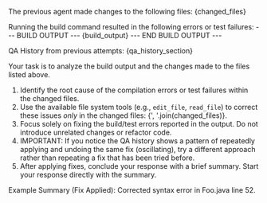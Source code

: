 The previous agent made changes to the following files:
{changed_files}

Running the build command resulted in the following errors or test failures:
--- BUILD OUTPUT ---
{build_output}
--- END BUILD OUTPUT ---

QA History from previous attempts:
{qa_history_section}

Your task is to analyze the build output and the changes made to the files listed above.
1. Identify the root cause of the compilation errors or test failures within the changed files.
2. Use the available file system tools (e.g., `edit_file`, `read_file`) to correct these issues *only* in the changed files: {', '.join(changed_files)}.
3. Focus solely on fixing the build/test errors reported in the output. Do not introduce unrelated changes or refactor code.
4. IMPORTANT: If you notice the QA history shows a pattern of repeatedly applying and undoing the same fix (oscillating), try a different approach rather than repeating a fix that has been tried before.
5. After applying fixes, conclude your response with a brief summary. Start your response directly with the summary.

Example Summary (Fix Applied): Corrected syntax error in Foo.java line 52.
